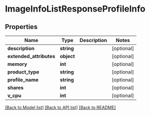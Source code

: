 # ImageInfoListResponseProfileInfo

## Properties
Name | Type | Description | Notes
------------ | ------------- | ------------- | -------------
**description** | **string** |  | [optional] 
**extended_attributes** | **object** |  | [optional] 
**memory** | **int** |  | [optional] 
**product_type** | **string** |  | [optional] 
**profile_name** | **string** |  | [optional] 
**shares** | **int** |  | [optional] 
**v_cpu** | **int** |  | [optional] 

[[Back to Model list]](../README.md#documentation-for-models) [[Back to API list]](../README.md#documentation-for-api-endpoints) [[Back to README]](../README.md)


